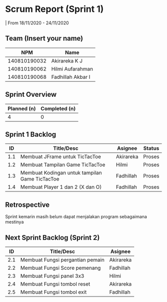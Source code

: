 # Scrum Report (Sprint 1)
| From 18/11/2020 - 24/11/2020
## Team (Insert your name)
| NPM           | Name        |
| ------------- |-------------|
| 140810190032  | Akirareka K J    |
| 140810190062  | Hilmi Aufarahman    |
| 140810190068  | Fadhillah Akbar I |

## Sprint Overview
| Planned (n)   | Completed (n) |
| ------------- |-------------- |
| 4             | 0             |

## Sprint 1 Backlog

| ID  | Title/Desc | Asignee | Status |
| --- | ---------- | ------- | ------ |
| 1.1 | Membuat JFrame untuk TicTacToe | Akirareka | Proses |
| 1.2 | Membuat Tampilan Game TicTacToe | Hilmi | Proses |
| 1.3 | Membuat Kodingan untuk tampilan Game TicTacToe | Fadhillah | Proses |
| 1.4 | Membuat Player 1 dan 2 (X dan O) | Fadhillah | Proses |

## Retrospective 

Sprint kemarin masih belum dapat menjalakan program sebagaimana mestinya 

## Next Sprint Backlog (Sprint 2)
| ID  | Title/Desc | Asignee | 
| --- | ---------- | ------- | 
| 2.1 | Membuat Fungsi pergantian pemain | Akirareka |
| 2.2 | Membuat Fungsi Score pemenang | Fadhillah |
| 2.3 | Membuat Fungsi panel 3x3 | Hilmi |
| 2.4 | Membuat Fungsi tombol reset | Akirareka |
| 2.5 | Membuat Fungsi tombol exit | Fadhillah | 
